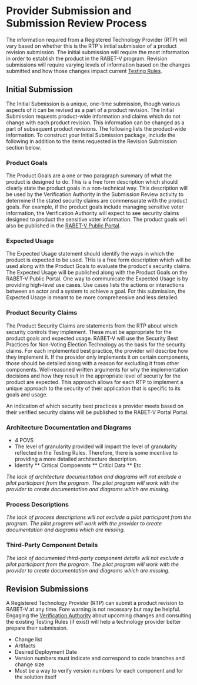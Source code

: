 # Provider Submission and Submission Review Process

The information required from a Registered Technology Provider (RTP) will vary based on whether this is the RTP's initial submission of a product revision submission. The initial submission will require the most information in order to establish the product in the RABET-V program. Revision submissions will require varying levels of information based on the changes submitted and how those changes impact current [Testing Rules](../RABET-V_Glossary.md). 

## Initial Submission

The Initial Submission is a unique, one-time submission, though various aspects of it can be revised as a part of a product revision. The Initial Submission requests product-wide information and claims which do not change with each product revision. This information can be changed as a part of subsequent product revisions. The following lists the product-wide information. To construct your Initial Submission package, include the following in addition to the items requested in the Revision Submission section below.

### Product Goals
The Product Goals are a one or two paragraph summary of what the product is designed to do. This is a free form description which should clearly state the product goals in a non-technical way. This description will be used  by the Verification Authority in the Submission Review activity to determine if the stated security claims are commensurate with the product goals. For example, if the product goals include managing sensitive voter information, the Verification Authority will expect to see security claims designed to product the sensitive voter information. The product goals will also be published in the [RABET-V Public Portal](../RABET-V_Glossary.md). 

### Expected Usage
The Expected Usage statement should identify the ways in which the product is expected to be used. THis is a free form description which will be used along with the Product Goals to evaluate the product's security claims. The Expected Usage will be published along with the Product Goals on the RABET-V Public Portal. One way to communicate the Expected Usage is by providing high-level use cases. Use cases lists the actions or interactions between an actor and a system to achieve a goal. For this submission, the Expected Usage is meant to be more comprehensive and less detailed. 

### Product Security Claims
The Product Security Claims are statements from the RTP about which security controls they implement. These must be appropriate for the product goals and expected usage. RABET-V will use the Security Best Practices for Non-Voting Election Technology as the basis for the security claims. For each implemented best practice, the provider will describe how they implement it. If the provider only implements it on certain components, those should be detailed along with a reason for excluding it from other components. Well-reasoned written arguments for why the implementation decisions and how they result in the appropriate level of security for the product are expected. This approach allows for each RTP to implement a unique approach to the security of their application that is specific to its goals and usage.  

An indication of which security best practices a provider meets based on their verified security claims will be published to the RABET-V Portal Portal. 

### Architecture Documentation and Diagrams


* 4 POVS
* The level of granularity provided will impact the level of granularity reflected in the Testing Rules. Therefore, there is some incentive to providing a more detailed architecture description. 
* Identify
** Critical Compoennts
** Criticl Data
** Etc

*The lack of architecture documentation and diagrams will not exclude a pilot participant from the program. The pilot program will work with the provider to create documentation and diagrams which are missing.* 

### Process Descriptions

*The lack of process descriptions will not exclude a pilot participant from the program. The pilot program will work with the provider to create documentation and diagrams which are missing.* 

### Third-Party Component Details

*The lack of documented third-party component details will not exclude a pilot participant from the program. The pilot program will work with the provider to create documentation and diagrams which are missing.* 

## Revision Submissions

A Registered Technology Provider (RTP) can submit a product revision to RABET-V at any time. Fore warning is not necessary but may be helpful. Engaging the [Verification Authority](../RABET-V_Glossary.md) about upcoming changes and consulting the existing Testing Rules (if exist) will help a technology provider better prepare their submission. 

* Change list
* Artifacts
* Desired Deployment Date
* Version numbers must indicate and correspond to code branches and change size
* Must be a way to verify version numbers for each component and for the solution itself
